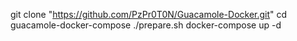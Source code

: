 git clone "https://github.com/PzPr0T0N/Guacamole-Docker.git"
cd guacamole-docker-compose
./prepare.sh
docker-compose up -d
